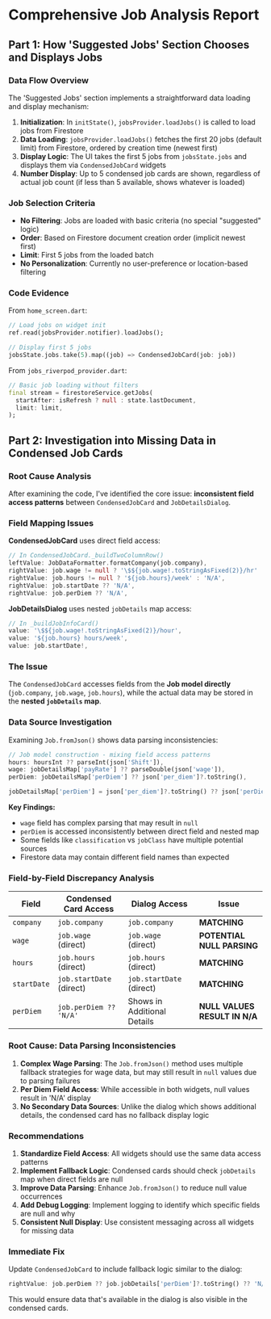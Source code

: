 # Comprehensive Job Analysis Report

## Part 1: How 'Suggested Jobs' Section Chooses and Displays Jobs

### Data Flow Overview

The 'Suggested Jobs' section implements a straightforward data loading and display mechanism:

1. **Initialization**: In `initState()`, `jobsProvider.loadJobs()` is called to load jobs from Firestore
2. **Data Loading**: `jobsProvider.loadJobs()` fetches the first 20 jobs (default limit) from Firestore, ordered by creation time (newest first)
3. **Display Logic**: The UI takes the first 5 jobs from `jobsState.jobs` and displays them via `CondensedJobCard` widgets
4. **Number Display**: Up to 5 condensed job cards are shown, regardless of actual job count (if less than 5 available, shows whatever is loaded)

### Job Selection Criteria

- **No Filtering**: Jobs are loaded with basic criteria (no special "suggested" logic)
- **Order**: Based on Firestore document creation order (implicit newest first)
- **Limit**: First 5 jobs from the loaded batch
- **No Personalization**: Currently no user-preference or location-based filtering

### Code Evidence

From `home_screen.dart`:

```dart
// Load jobs on widget init
ref.read(jobsProvider.notifier).loadJobs();

// Display first 5 jobs
jobsState.jobs.take(5).map((job) => CondensedJobCard(job: job))
```

From `jobs_riverpod_provider.dart`:

```dart
// Basic job loading without filters
final stream = firestoreService.getJobs(
  startAfter: isRefresh ? null : state.lastDocument,
  limit: limit,
);
```

## Part 2: Investigation into Missing Data in Condensed Job Cards

### Root Cause Analysis

After examining the code, I've identified the core issue: **inconsistent field access patterns** between `CondensedJobCard` and `JobDetailsDialog`.

### Field Mapping Issues

**CondensedJobCard** uses direct field access:

```dart
// In CondensedJobCard._buildTwoColumnRow()
leftValue: JobDataFormatter.formatCompany(job.company),
rightValue: job.wage != null ? '\$${job.wage!.toStringAsFixed(2)}/hr' : 'N/A',
rightValue: job.hours != null ? '${job.hours}/week' : 'N/A',
rightValue: job.startDate ?? 'N/A',
rightValue: job.perDiem ?? 'N/A',
```

**JobDetailsDialog** uses nested `jobDetails` map access:

```dart
// In _buildJobInfoCard()
value: '\$${job.wage!.toStringAsFixed(2)}/hour',
value: '${job.hours} hours/week',
value: job.startDate!,
```

### The Issue

The `CondensedJobCard` accesses fields from the **Job model directly** (`job.company`, `job.wage`, `job.hours`), while the actual data may be stored in the **nested `jobDetails` map**.

### Data Source Investigation

Examining `Job.fromJson()` shows data parsing inconsistencies:

```dart
// Job model construction - mixing field access patterns
hours: hoursInt ?? parseInt(json['Shift']),
wage: jobDetailsMap['payRate'] ?? parseDouble(json['wage']),
perDiem: jobDetailsMap['perDiem'] ?? json['per_diem']?.toString(),

jobDetailsMap['perDiem'] = json['per_diem']?.toString() ?? json['perDiem']?.toString()
```

**Key Findings:**

- `wage` field has complex parsing that may result in `null`
- `perDiem` is accessed inconsistently between direct field and nested map
- Some fields like `classification` vs `jobClass` have multiple potential sources
- Firestore data may contain different field names than expected

### Field-by-Field Discrepancy Analysis

| Field | Condensed Card Access | Dialog Access | Issue |
|-------|----------------------|---------------|-------|
| `company` | `job.company` | `job.company` | **MATCHING** |
| `wage` | `job.wage` (direct) | `job.wage` (direct) | **POTENTIAL NULL PARSING** |
| `hours` | `job.hours` (direct) | `job.hours` (direct) | **MATCHING** |
| `startDate` | `job.startDate` (direct) | `job.startDate` (direct) | **MATCHING** |
| `perDiem` | `job.perDiem ?? 'N/A'` | Shows in Additional Details | **NULL VALUES RESULT IN N/A** |

### Root Cause: Data Parsing Inconsistencies

1. **Complex Wage Parsing**: The `Job.fromJson()` method uses multiple fallback strategies for wage data, but may still result in `null` values due to parsing failures
2. **Per Diem Field Access**: While accessible in both widgets, null values result in 'N/A' display
3. **No Secondary Data Sources**: Unlike the dialog which shows additional details, the condensed card has no fallback display logic

### Recommendations

1. **Standardize Field Access**: All widgets should use the same data access patterns
2. **Implement Fallback Logic**: Condensed cards should check `jobDetails` map when direct fields are null
3. **Improve Data Parsing**: Enhance `Job.fromJson()` to reduce null value occurrences
4. **Add Debug Logging**: Implement logging to identify which specific fields are null and why
5. **Consistent Null Display**: Use consistent messaging across all widgets for missing data

### Immediate Fix

Update `CondensedJobCard` to include fallback logic similar to the dialog:

```dart
rightValue: job.perDiem ?? job.jobDetails['perDiem']?.toString() ?? 'N/A'
```

This would ensure data that's available in the dialog is also visible in the condensed cards.
